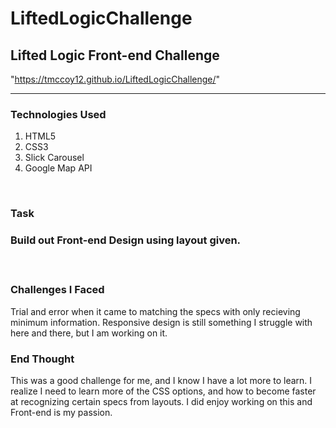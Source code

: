 # LiftedLogicChallenge
<h2>Lifted Logic Front-end Challenge</h2>

"https://tmccoy12.github.io/LiftedLogicChallenge/"

<hr />

<h3> Technologies Used </h3>
<ol>
<li>HTML5</li>
<li> CSS3</li>
<li> Slick Carousel </li>
<li> Google Map API </li>
</ol>

<br />
<h3> Task <h3>
<p> Build out Front-end Design using layout given. </p>
<br />
<h3> Challenges I Faced </h3>
<p> Trial and error when it came to matching the specs with only recieving minimum information. Responsive design is still something I struggle with here and there, but I am working on it.</p>

<h3>End Thought</h3>
<p>This was a good challenge for me, and I know I have a lot more to learn. I realize I need to learn more of the CSS options, and how to become faster at recognizing certain specs from layouts. I did enjoy working on this and Front-end is my passion. </p>

